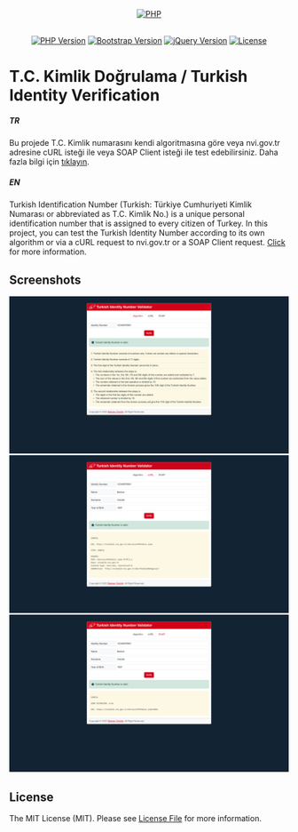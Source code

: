 <div align="center" dir="auto">
    <a href="https://php.net">
        <img alt="PHP" src="https://www.php.net/images/logos/new-php-logo.svg" width="150">
    </a>
</div>
<br>
<p align="center">
<a href="https://www.php.net/releases/5_6_0.php" target="_blank" rel="nofollow"><img src="https://img.shields.io/badge/PHP->=v5.6-777BB4?logo=php&logoColor=white&labelColor=777BB4" alt="PHP Version"></a>
<a href="https://getbootstrap.com/docs/5.3/getting-started/introduction/" target="_blank" rel="nofollow"><img src="https://img.shields.io/badge/Bootstrap-v5.3.2-7952B3?logo=bootstrap&logoColor=white&labelColor=7952B3" alt="Bootstrap Version"></a>
<a href="https://blog.jquery.com/2023/08/28/jquery-3-7-1-released-reliable-table-row-dimensions/" target="_blank" rel="nofollow"><img src="https://img.shields.io/badge/jQuery-v3.7.1-0769AD?logo=jquery&logoColor=white&labelColor=0769AD" alt="jQuery Version"></a>
<a href="https://github.com/berkanumutlu/php-tc-kimlik-dogrulama/blob/master/LICENSE" target="_blank" rel="nofollow"><img src="https://img.shields.io/github/license/berkanumutlu/laravel-example-app" alt="License"></a>
</p>

# T.C. Kimlik Doğrulama / Turkish Identity Verification

##### TR

Bu projede T.C. Kimlik numarasını kendi algoritmasına göre veya nvi.gov.tr adresine cURL isteği ile veya SOAP Client isteği ile test edebilirsiniz.
Daha fazla bilgi için [tıklayın](https://tr.wikipedia.org/wiki/T.C._Kimlik_Numaras%C4%B1 "T.C. Kimlik Numarası Hakkında Daha Fazla Bilgi").

##### EN

Turkish Identification Number (Turkish: Türkiye Cumhuriyeti Kimlik Numarası or abbreviated as T.C. Kimlik No.) is a unique personal identification number that is assigned to every citizen of Turkey. In this project, you can test the Turkish Identity Number according to its own algorithm or via a cURL request to nvi.gov.tr or a SOAP Client request.
[Click](https://en.wikipedia.org/wiki/Turkish_Identification_Number "More Information About Turkish Identification Number") for more information.

## Screenshots

![screenshotAlgorithm](screenshots/screenshot01.png)
![screenshotCURL](screenshots/screenshot02.png)
![screenshotSOAP](screenshots/screenshot03.png)

## License

The MIT License (MIT). Please see [License File](LICENSE) for more information.